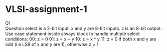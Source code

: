 # VLSI-assignment-1
Q1
<br>
Question  select is a 2-bit input.  x and y are 8-bit inputs.  z is an 8-bit output.  Use case statement inside always block to handle multiple select conditions:  00: z = 0  01: z = x + y  10: z = x ^ y  11: z = 0 if both x and y are odd (i.e LSB of x and y are 1), otherwise z = 1
